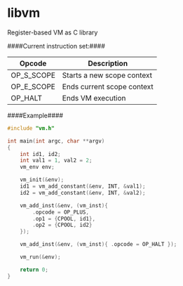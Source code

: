 # libvm
Register-based VM as C library


####Current instruction set:####

| Opcode  | Description |
| ------------- | ------------- |
| OP_S_SCOPE | Starts a new scope context |
| OP_E_SCOPE | Ends current scope context |
| OP_HALT | Ends VM execution |

####Example####

```c
#include "vm.h"

int main(int argc, char **argv)
{
	int id1, id2;
	int val1 = 1, val2 = 2;
	vm_env env;

	vm_init(&env);
	id1 = vm_add_constant(&env, INT, &val1);
	id2 = vm_add_constant(&env, INT, &val2);

	vm_add_inst(&env, (vm_inst){
		.opcode = OP_PLUS,
		.op1 = {CPOOL, id1},
		.op2 = {CPOOL, id2}
	});

	vm_add_inst(&env, (vm_inst){ .opcode = OP_HALT });

	vm_run(&env);

	return 0;
}
```
